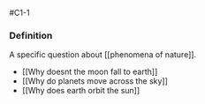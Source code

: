 #C1-1

### Definition
A specific question about [[phenomena of nature]].

- [[Why doesnt the moon fall to earth]]
- [[Why do planets move across the sky]]
- [[Why does earth orbit the sun]]
